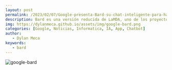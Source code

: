 ```yaml
---
layout: post
permalink: /2023/02/07/Google-presenta-Bard-su-chat-inteligente-para-hacer-búsquedas.html
description: Bard es una versión reducida de LaMDA, uno de los proyectos de modelos lingüísticos más avanzados de Google. LaMDA fue presentada hace dos años y generó controversia cuando un ingeniero afirmó que había cobrado conciencia. Bard está siendo probado por un grupo de ingenieros en busca de errores antes de ser ofrecido al público. El objetivo de Google es que Bard ofrezca respuestas de alta calidad y seguridad basadas en información real. Google trata de evitar que su versión de chatbot tenga la misma debilidad que ChatGPT, que a veces inventa respuestas cuando no sabe qué decir
img: https://dylanmeca.github.io/assets/img/google-bard.png
categories: [Google, Noticias, Informatica, IA, App, Chatbot]
author:
   - Dylan Meca
keywords:
   - bard
---
```


![google-bard](https://dylanmeca.github.io/assets/img/google-bard.png)
